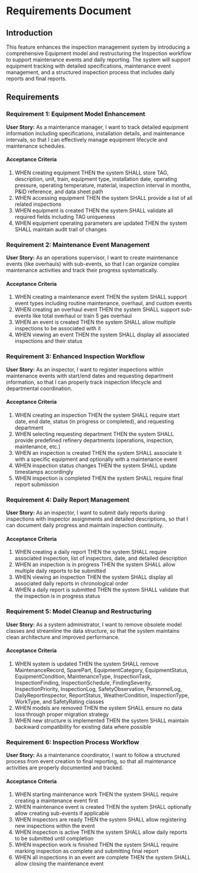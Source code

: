 # Requirements Document

## Introduction

This feature enhances the inspection management system by introducing a comprehensive Equipment model and restructuring the Inspection workflow to support maintenance events and daily reporting. The system will support equipment tracking with detailed specifications, maintenance event management, and a structured inspection process that includes daily reports and final reports.

## Requirements

### Requirement 1: Equipment Model Enhancement

**User Story:** As a maintenance manager, I want to track detailed equipment information including specifications, installation details, and maintenance intervals, so that I can effectively manage equipment lifecycle and maintenance schedules.

#### Acceptance Criteria

1. WHEN creating equipment THEN the system SHALL store TAG, description, unit, train, equipment type, installation date, operating pressure, operating temperature, material, inspection interval in months, P&ID reference, and data sheet path
2. WHEN accessing equipment THEN the system SHALL provide a list of all related inspections
3. WHEN equipment is created THEN the system SHALL validate all required fields including TAG uniqueness
4. WHEN equipment operating parameters are updated THEN the system SHALL maintain audit trail of changes

### Requirement 2: Maintenance Event Management

**User Story:** As an operations supervisor, I want to create maintenance events (like overhauls) with sub-events, so that I can organize complex maintenance activities and track their progress systematically.

#### Acceptance Criteria

1. WHEN creating a maintenance event THEN the system SHALL support event types including routine maintenance, overhaul, and custom events
2. WHEN creating an overhaul event THEN the system SHALL support sub-events like total overhaul or train 5 gas overhaul
3. WHEN an event is created THEN the system SHALL allow multiple inspections to be associated with it
4. WHEN viewing an event THEN the system SHALL display all associated inspections and their status

### Requirement 3: Enhanced Inspection Workflow

**User Story:** As an inspector, I want to register inspections within maintenance events with start/end dates and requesting department information, so that I can properly track inspection lifecycle and departmental coordination.

#### Acceptance Criteria

1. WHEN creating an inspection THEN the system SHALL require start date, end date, status (in progress or completed), and requesting department
2. WHEN selecting requesting department THEN the system SHALL provide predefined refinery departments (operations, inspection, maintenance, etc.)
3. WHEN an inspection is created THEN the system SHALL associate it with a specific equipment and optionally with a maintenance event
4. WHEN inspection status changes THEN the system SHALL update timestamps accordingly
5. WHEN inspection is completed THEN the system SHALL require final report submission

### Requirement 4: Daily Report Management

**User Story:** As an inspector, I want to submit daily reports during inspections with inspector assignments and detailed descriptions, so that I can document daily progress and maintain inspection continuity.

#### Acceptance Criteria

1. WHEN creating a daily report THEN the system SHALL require associated inspection, list of inspectors, date, and detailed description
2. WHEN an inspection is in progress THEN the system SHALL allow multiple daily reports to be submitted
3. WHEN viewing an inspection THEN the system SHALL display all associated daily reports in chronological order
4. WHEN a daily report is submitted THEN the system SHALL validate that the inspection is in progress status

### Requirement 5: Model Cleanup and Restructuring

**User Story:** As a system administrator, I want to remove obsolete model classes and streamline the data structure, so that the system maintains clean architecture and improved performance.

#### Acceptance Criteria

1. WHEN system is updated THEN the system SHALL remove MaintenanceRecord, SparePart, EquipmentCategory, EquipmentStatus, EquipmentCondition, MaintenanceType, InspectionTask, InspectionFinding, InspectionSchedule, FindingSeverity, InspectionPriority, InspectionLog, SafetyObservation, PersonnelLog, DailyReportInspector, ReportStatus, WeatherCondition, InspectionType, WorkType, and SafetyRating classes
2. WHEN models are removed THEN the system SHALL ensure no data loss through proper migration strategy
3. WHEN new structure is implemented THEN the system SHALL maintain backward compatibility for existing data where possible

### Requirement 6: Inspection Process Workflow

**User Story:** As a maintenance coordinator, I want to follow a structured process from event creation to final reporting, so that all maintenance activities are properly documented and tracked.

#### Acceptance Criteria

1. WHEN starting maintenance work THEN the system SHALL require creating a maintenance event first
2. WHEN maintenance event is created THEN the system SHALL optionally allow creating sub-events if applicable
3. WHEN inspectors are ready THEN the system SHALL allow registering new inspections within the event
4. WHEN inspection is active THEN the system SHALL allow daily reports to be submitted until completion
5. WHEN inspection work is finished THEN the system SHALL require marking inspection as complete and submitting final report
6. WHEN all inspections in an event are complete THEN the system SHALL allow closing the maintenance event